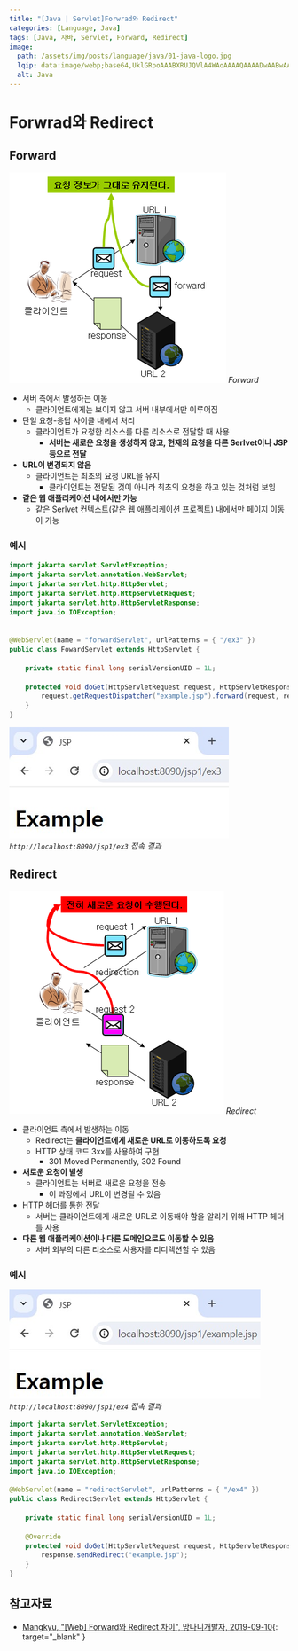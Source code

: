 ```yaml
---
title: "[Java | Servlet]Forwrad와 Redirect"
categories: [Language, Java]
tags: [Java, 자바, Servlet, Forward, Redirect]
image:
  path: /assets/img/posts/language/java/01-java-logo.jpg
  lqip: data:image/webp;base64,UklGRpoAAABXRUJQVlA4WAoAAAAQAAAADwAABwAAQUxQSDIAAAARL0AmbZurmr57yyIiqE8oiG0bejIYEQTgqiDA9vqnsUSI6H+oAERp2HZ65qP/VIAWAFZQOCBCAAAA8AEAnQEqEAAIAAVAfCWkAALp8sF8rgRgAP7o9FDvMCkMde9PK7euH5M1m6VWoDXf2FkP3BqV0ZYbO6NA/VFIAAAA
  alt: Java
---
```


# Forwrad와 Redirect

## Forward

![01-forward](/assets/img/posts/language/java/servlet/forward-and-redirect/01-forward.jpg)
*Forward*

- 서버 측에서 발생하는 이동
  + 클라이언트에게는 보이지 않고 서버 내부에서만 이루어짐
- 단일 요청-응답 사이클 내에서 처리
  + 클라이언트가 요청한 리소스를 다른 리소스로 전달할 때 사용
    * **서버는 새로운 요청을 생성하지 않고, 현재의 요청을 다른 Serlvet이나 JSP 등으로 전달**
- **URL이 변경되지 않음**
  + 클라이언트는 최초의 요청 URL을 유지
    * 클라이언트는 전달된 것이 아니라 최초의 요청을 하고 있는 것처럼 보임
- **같은 웹 애플리케이션 내에서만 가능**
  + 같은 Serlvet 컨텍스트(같은 웹 애플리케이션 프로젝트) 내에서만 페이지 이동이 가능

### 예시

```java
import jakarta.servlet.ServletException;
import jakarta.servlet.annotation.WebServlet;
import jakarta.servlet.http.HttpServlet;
import jakarta.servlet.http.HttpServletRequest;
import jakarta.servlet.http.HttpServletResponse;
import java.io.IOException;


@WebServlet(name = "forwardServlet", urlPatterns = { "/ex3" })
public class FowardServlet extends HttpServlet {

    private static final long serialVersionUID = 1L;

    protected void doGet(HttpServletRequest request, HttpServletResponse response) throws ServletException, IOException {
        request.getRequestDispatcher("example.jsp").forward(request, response);
    }
}
```

![02-ex-forward](/assets/img/posts/language/java/servlet/forward-and-redirect/02-ex-forward.jpg)
*`http://localhost:8090/jsp1/ex3` 접속 결과*

## Redirect

![03-redirect](/assets/img/posts/language/java/servlet/forward-and-redirect/03-redirect.jpg)
*Redirect*

- 클라이언트 측에서 발생하는 이동
  + Redirect는 **클라이언트에게 새로운 URL로 이동하도록 요청**
  + HTTP 상태 코드 3xx를 사용하여 구현
    * 301 Moved Permanently, 302 Found
- **새로운 요청이 발생**
  + 클라이언트는 서버로 새로운 요청을 전송
    * 이 과정에서 URL이 변경될 수 있음
- HTTP 헤더를 통한 전달
  + 서버는 클라이언트에게 새로운 URL로 이동해야 함을 알리기 위해 HTTP 헤더를 사용
- **다른 웹 애플리케이션이나 다른 도메인으로도 이동할 수 있음**
  + 서버 외부의 다른 리소스로 사용자를 리디렉션할 수 있음

### 예시

![04-ex-redirect](/assets/img/posts/language/java/servlet/forward-and-redirect/04-ex-redirect.jpg)
*`http://localhost:8090/jsp1/ex4` 접속 결과*

```java
import jakarta.servlet.ServletException;
import jakarta.servlet.annotation.WebServlet;
import jakarta.servlet.http.HttpServlet;
import jakarta.servlet.http.HttpServletRequest;
import jakarta.servlet.http.HttpServletResponse;
import java.io.IOException;

@WebServlet(name = "redirectServlet", urlPatterns = { "/ex4" })
public class RedirectServlet extends HttpServlet {

    private static final long serialVersionUID = 1L;

    @Override
    protected void doGet(HttpServletRequest request, HttpServletResponse response) throws ServletException, IOException {
        response.sendRedirect("example.jsp");
    }
}
```

## 참고자료

- [Mangkyu, "[Web] Forward와 Redirect 차이", 망나니개발자, 2019-09-10](https://mangkyu.tistory.com/51){: target="_blank" }